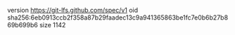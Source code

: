 version https://git-lfs.github.com/spec/v1
oid sha256:6eb0913ccb2f358a87b29faadec13c9a941365863be1fc7e0b6b27b869b699b6
size 1142
